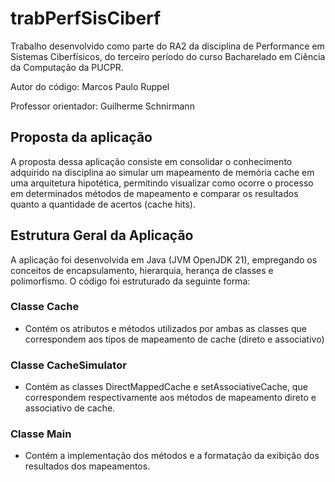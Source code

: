 # trabPerfSisCiberf

Trabalho desenvolvido como parte do RA2 da disciplina de Performance em Sistemas Ciberfísicos, do terceiro período do curso Bacharelado em Ciência da Computação da PUCPR.

Autor do código: Marcos Paulo Ruppel

Professor orientador: Guilherme Schnirmann

## Proposta da aplicação
A proposta dessa aplicação consiste em consolidar o conhecimento adquirido na disciplina ao simular um mapeamento de memória cache em uma arquitetura hipotética, permitindo visualizar como ocorre o processo em determinados métodos de mapeamento e comparar os resultados quanto a quantidade de acertos (cache hits).

## Estrutura Geral da Aplicação
A aplicação foi desenvolvida em Java (JVM OpenJDK 21), empregando os conceitos de encapsulamento, hierarquia, herança de classes e polimorfismo.
O código foi estruturado da seguinte forma:

### Classe Cache
- Contém os atributos e métodos utilizados por ambas as classes que correspondem aos tipos de mapeamento de cache (direto e associativo)

### Classe CacheSimulator
- Contém as classes DirectMappedCache e setAssociativeCache, que correspondem respectivamente aos métodos de mapeamento direto e associativo de cache.

### Classe Main
- Contém a implementação dos métodos e a formatação da exibição dos resultados dos mapeamentos.

